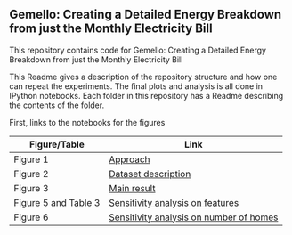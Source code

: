 Gemello: Creating a Detailed Energy Breakdown from just the Monthly Electricity Bill
-------------------

This repository contains code for Gemello: Creating a Detailed Energy Breakdown from just the Monthly Electricity Bill

This Readme gives a description of the repository structure and how one can repeat the experiments. The final plots and analysis is all done in IPython notebooks.
Each folder in this repository has a Readme describing the contents of the folder.


First, links to the notebooks for the figures

| Figure/Table| Link |
| --- | --- |
| Figure 1 | [Approach](https://docs.google.com/drawings/d/1R68GnSezUbC-RiGcwy3E8cSYYHZAgf50YiYkTOqUWFg/edit?usp=sharing) |
| Figure 2 | [Dataset description](https://github.com/nipunbatra/Gemello/blob/master/code/dataset_description.ipynb) |
| Figure 3 | [Main result](https://github.com/nipunbatra/Gemello/blob/master/code/main-result.ipynb) |
| Figure 5 and Table 3| [Sensitivity analysis on features](https://github.com/nipunbatra/Gemello/blob/master/code/sensitivity-features.ipynb)|
| Figure 6| [Sensitivity analysis on number of homes](https://github.com/nipunbatra/Gemello/blob/master/code/sensitivity-numhomes.ipynb) |
